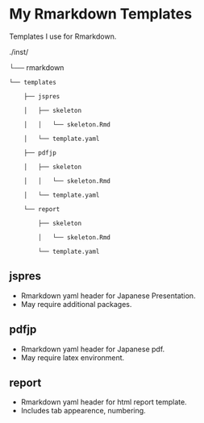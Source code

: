 # My Rmarkdown Templates

Templates I use for Rmarkdown.

./inst/

└── rmarkdown

    └── templates
    
        ├── jspres
        
        │   ├── skeleton
        
        │   │   └── skeleton.Rmd
        
        │   └── template.yaml
        
        ├── pdfjp
        
        │   ├── skeleton
        
        │   │   └── skeleton.Rmd
        
        │   └── template.yaml
        
        └── report
        
            ├── skeleton
            
            │   └── skeleton.Rmd
            
            └── template.yaml

## jspres
- Rmarkdown yaml header for Japanese Presentation.
- May require additional packages.

## pdfjp
- Rmarkdown yaml header for Japanese pdf.
- May require latex environment.

## report
- Rmarkdown yaml header for html report template.
- Includes tab appearence, numbering.


